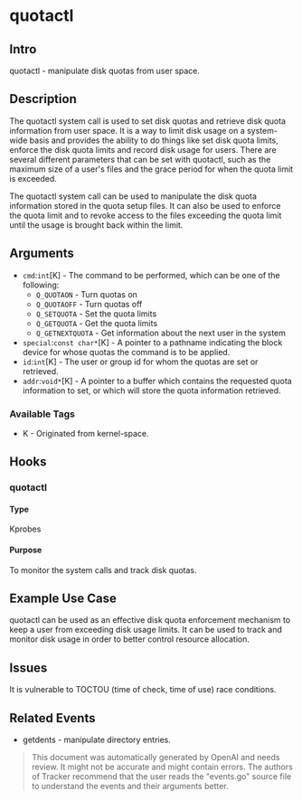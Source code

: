 
# quotactl

## Intro
quotactl - manipulate disk quotas from user space.

## Description
The quotactl system call is used to set disk quotas and retrieve disk quota
information from user space. It is a way to limit disk usage on a system-wide
basis and provides the ability to do things like set disk quota limits, enforce
the disk quota limits and record disk usage for users. There are several different
parameters that can be set with quotactl, such as the maximum size of a user's
files and the grace period for when the quota limit is exceeded.

The quotactl system call can be used to manipulate the disk quota information
stored in the quota setup files. It can also be used to enforce the quota limit
and to revoke access to the files exceeding the quota limit until the usage is
brought back within the limit.

## Arguments
* `cmd`:`int`[K] - The command to be performed, which can be one of the following:
  * `Q_QUOTAON` - Turn quotas on
  * `Q_QUOTAOFF` - Turn quotas off
  * `Q_SETQUOTA` - Set the quota limits
  * `Q_GETQUOTA` - Get the quota limits
  * `Q_GETNEXTQUOTA` - Get information about the next user in the system 
* `special`:`const char*`[K] - A pointer to a pathname indicating the block device for whose quotas the command is to be applied.
* `id`:`int`[K] - The user or group id for whom the quotas are set or retrieved.
* `addr`:`void*`[K] - A pointer to a buffer which contains the requested quota information to set, or which will store the quota information retrieved.

### Available Tags
* K - Originated from kernel-space.

## Hooks
### quotactl
#### Type
Kprobes
#### Purpose
To monitor the system calls and track disk quotas.

## Example Use Case
quotactl can be used as an effective disk quota enforcement mechanism to keep a user from exceeding disk usage limits. It can be used to track and monitor disk usage in order to better control resource allocation.

## Issues
It is vulnerable to TOCTOU (time of check, time of use) race conditions.

## Related Events
* getdents - manipulate directory entries.

> This document was automatically generated by OpenAI and needs review. It might
> not be accurate and might contain errors. The authors of Tracker recommend that
> the user reads the "events.go" source file to understand the events and their
> arguments better.
